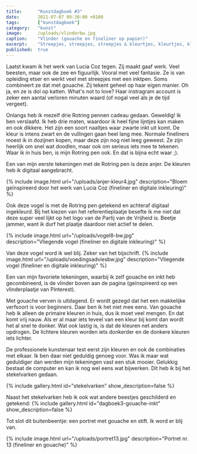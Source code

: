 ```yaml
---
title:      "Kunstdagboek #3"
date:       2021-07-07 09:30:00 +0100
tags:       ["kunstdagboek"]
category:   "kunst"
image:      /uploads/vlinderbw.jpg
caption:    "Vlinder (gouache en fineliner op papier)"
excerpt:    "Streepjes, streepjes, streepjes & kleurtjes, kleurtjes, kleurtjes"
published:  true
---
```


Laatst kwam ik het werk van Lucia Coz tegen. Zij maakt gaaf werk. Veel beesten, maar ook de zee en figuurlijk. Vooral met veel fantasie. Ze is van opleiding etser en werkt veel met streepjes met een inktpen. Soms combineert ze dat met gouache. Zij tekent geheel op haar eigen manier. Oh ja, en ze is dol op katten. What's not to love? Haar instragram account is zeker een aantal verloren minuten waard (of nogal veel als je de tijd vergeet).

Onlangs heb ik mezelf drie Rotring pennen cadeau gedaan. Geweldig! Ik ben verslaafd. Ik heb drie maten, waardoor ik heel fijne lijntjes kan maken en ook dikkere. Het zijn een soort naaltjes waar zwarte inkt uit komt. De kleur is intens zwart en de vullingen gaan heel lang mee. Normale fineliners moest ik in dozijnen kopen, maar deze zijn nog niet leeg geweest. Ze zijn heerlijk om snel wat doodlen, maar ook om serieus iets mee te tekenen. Waar ik in huis ben, is mijn Rotring pen ook. En dat is bijna echt waar ;).

Een van mijn eerste tekeningen met de Rotring pen is deze anjer. De kleuren heb ik digitaal aangebracht.

{% include image.html url="/uploads/anjer-kleur4.jpg" description="Bloem geïnspireerd door het werk van Lucia Coz (fineliner en digitale inkleuring)" %}

Ook deze vogel is met de Rotring pen getekend en achteraf digitaal ingekleurd. Bij het kiezen van het referentieplaatje besefte ik me niet dat deze super veel lijkt op het logo van de Partij van de Vrijheid is. Beetje jammer, want ik durf het plaatje daardoor niet actief te delen.

{% include image.html url="/uploads/vogel8-bw.jpg" description="Vliegende vogel (fineliner en digitale inkleuring)" %}

Van deze vogel word ik wel blij. Zeker van het bijschrift.
{% include image.html url="/uploads/voedingsadviesbw.jpg" description="Vliegende vogel (fineliner en digitale inkleuring)" %}

Een van mijn favoriete tekeningen, waarbij ik zelf gouache en inkt heb gecombineerd, is de vlinder boven aan de pagina (geïnspireerd op een vlinderplaatje van Pinterest).

Met gouache verven is uitdagend. Er wordt gezegd dat het een makkelijke verfsoort is voor beginners. Daar ben ik het niet mee eens. Van gouache heb ik alleen de primaire kleuren in huis, dus ik moet veel mengen. En dat komt vrij nauw. Als er al maar iets teveel van een kleur bij komt dan wordt het al snel te donker. Wat ook lastig is, is dat de kleuren net anders opdrogen. De lichtere kleuren worden iets donkerder en de donkere kleuren iets lichter.

De professionele kunstenaar test eerst zijn kleuren en ook de combinaties met elkaar. Ik ben daar niet geduldig genoeg voor. Was ik maar wat geduldiger dan werden mijn tekeningen vast een stuk mooier. Gelukkig bestaat de computer en kan ik nog wel eens wat bijwerken. Dit heb ik bij het stekelvarken gedaan.

{% include gallery.html id="stekelvarken" show_description=false %}

Naast het stekelvarken heb ik ook wat andere beestjes geschilderd en getekend:
{% include gallery.html id="dagboek3-gouache-inkt" show_description=false %}

Tot slot dit buitenbeentje: een portret met gouache en stift. Ik word er blij van.

{% include image.html url="/uploads/portret13.jpg" description="Portret nr. 13 (fineliner en gouache)" %}
